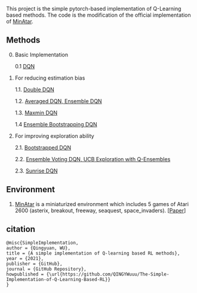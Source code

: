 This project is the simple pytorch-based implementation of Q-Learning based methods.
The code is the modification of the official implementation of [MinAtar](https://github.com/kenjyoung/MinAtar).
## Methods

0. Basic Implementation 
   
   0.1 [DQN](http://www.nature.com/articles/nature14236)
  
1. For reducing estimation bias

   1.1. [Double DQN](https://arxiv.org/pdf/1509.06461.pdf)

   1.2. [Averaged DQN, Ensemble DQN](https://arxiv.org/pdf/1611.01929.pdf)
    
   1.3. [Maxmin DQN](https://arxiv.org/pdf/2002.06487.pdf)
    
   1.4  [Ensemble Bootstrapping DQN](https://arxiv.org/pdf/2103.00445.pdf)

2. For improving exploration ability
  
   2.1. [Bootstrapped DQN](https://arxiv.org/pdf/1602.04621.pdf)
    
   2.2. [Ensemble Voting DQN, UCB Exploration with Q-Ensembles](https://arxiv.org/pdf/1706.01502.pdf)
   
   2.3. [Sunrise DQN](https://arxiv.org/pdf/2007.04938.pdf)
    

## Environment

   1. [MinAtar](https://github.com/kenjyoung/MinAtar) is a miniaturized environment which includes 5 games of Atari 2600 (asterix, breakout, freeway, seaquest, space_invaders). [[Paper](https://arxiv.org/pdf/1903.03176)]

## citation

```
@misc{SimpleImplementation,
author = {Qingyuan, WU},
title = {A simple implementation of Q-learning based RL methods},
year = {2021},
publisher = {GitHub},
journal = {GitHub Repository},
howpublished = {\url{https://github.com/QINGYWuuu/The-Simple-Implementation-of-Q-Learning-Based-RL}}
}
```